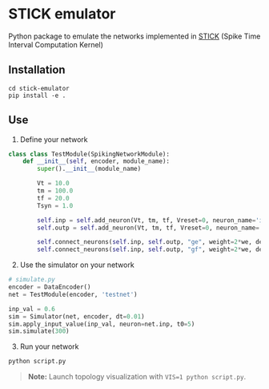 # STICK emulator

Python package to emulate the networks implemented in [STICK](https://arxiv.org/abs/1507.06222) (Spike Time Interval Computation Kernel)

## Installation
```
cd stick-emulator
pip install -e .
```

## Use

1. Define your network

```python
class class TestModule(SpikingNetworkModule):
    def __init__(self, encoder, module_name):
        super().__init__(module_name)

        Vt = 10.0
        tm = 100.0
        tf = 20.0
        Tsyn = 1.0

        self.inp = self.add_neuron(Vt, tm, tf, Vreset=0, neuron_name='input')
        self.outp = self.add_neuron(Vt, tm, tf, Vreset=0, neuron_name='output')

        self.connect_neurons(self.inp, self.outp, "ge", weight=2*we, delay=Tsyn)
        self.connect_neurons(self.inp, self.outp, "gf", weight=2*we, delay=Tsyn)
```

2. Use the simulator on your network
```python
# simulate.py
encoder = DataEncoder()
net = TestModule(encoder, 'testnet')

inp_val = 0.6
sim = Simulator(net, encoder, dt=0.01)
sim.apply_input_value(inp_val, neuron=net.inp, t0=5)
sim.simulate(300)
```

3. Run your network
```bash
python script.py
```

> **Note:** Launch topology visualization with `VIS=1 python script.py`.
